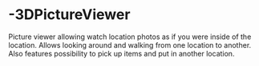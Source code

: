 # -3DPictureViewer
Picture viewer allowing watch location photos as if you were inside of the location. Allows looking around and walking from one location to another. 
Also features possibility to pick up items and put in another location. 
